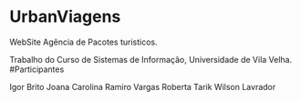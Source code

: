 # UrbanViagens
WebSite Agência de Pacotes turisticos.

Trabalho do Curso de  Sistemas de Informação, Universidade de Vila Velha.
#Participantes

Igor Brito
Joana Carolina
Ramiro Vargas
Roberta
Tarik
Wilson Lavrador
